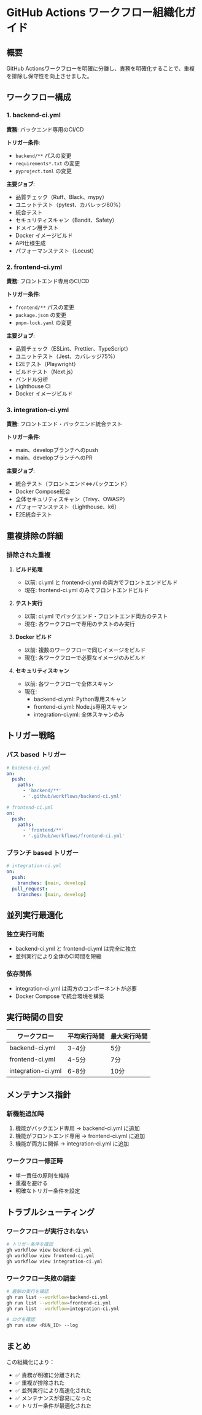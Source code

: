 # GitHub Actions ワークフロー組織化ガイド

## 概要

GitHub Actionsワークフローを明確に分離し、責務を明確化することで、重複を排除し保守性を向上させました。

## ワークフロー構成

### 1. backend-ci.yml
**責務**: バックエンド専用のCI/CD

**トリガー条件**:
- `backend/**` パスの変更
- `requirements*.txt` の変更
- `pyproject.toml` の変更

**主要ジョブ**:
- 品質チェック（Ruff、Black、mypy）
- ユニットテスト（pytest、カバレッジ80%）
- 統合テスト
- セキュリティスキャン（Bandit、Safety）
- ドメイン層テスト
- Docker イメージビルド
- API仕様生成
- パフォーマンステスト（Locust）

### 2. frontend-ci.yml
**責務**: フロントエンド専用のCI/CD

**トリガー条件**:
- `frontend/**` パスの変更
- `package.json` の変更
- `pnpm-lock.yaml` の変更

**主要ジョブ**:
- 品質チェック（ESLint、Prettier、TypeScript）
- ユニットテスト（Jest、カバレッジ75%）
- E2Eテスト（Playwright）
- ビルドテスト（Next.js）
- バンドル分析
- Lighthouse CI
- Docker イメージビルド

### 3. integration-ci.yml
**責務**: フロントエンド・バックエンド統合テスト

**トリガー条件**:
- main、developブランチへのpush
- main、developブランチへのPR

**主要ジョブ**:
- 統合テスト（フロントエンド⇔バックエンド）
- Docker Compose統合
- 全体セキュリティスキャン（Trivy、OWASP）
- パフォーマンステスト（Lighthouse、k6）
- E2E統合テスト

## 重複排除の詳細

### 排除された重複

1. **ビルド処理**
   - 以前: ci.yml と frontend-ci.yml の両方でフロントエンドビルド
   - 現在: frontend-ci.yml のみでフロントエンドビルド

2. **テスト実行**
   - 以前: ci.yml でバックエンド・フロントエンド両方のテスト
   - 現在: 各ワークフローで専用のテストのみ実行

3. **Docker ビルド**
   - 以前: 複数のワークフローで同じイメージをビルド
   - 現在: 各ワークフローで必要なイメージのみビルド

4. **セキュリティスキャン**
   - 以前: 各ワークフローで全体スキャン
   - 現在:
     - backend-ci.yml: Python専用スキャン
     - frontend-ci.yml: Node.js専用スキャン
     - integration-ci.yml: 全体スキャンのみ

## トリガー戦略

### パス based トリガー
```yaml
# backend-ci.yml
on:
  push:
    paths:
      - 'backend/**'
      - '.github/workflows/backend-ci.yml'

# frontend-ci.yml
on:
  push:
    paths:
      - 'frontend/**'
      - '.github/workflows/frontend-ci.yml'
```

### ブランチ based トリガー
```yaml
# integration-ci.yml
on:
  push:
    branches: [main, develop]
  pull_request:
    branches: [main, develop]
```

## 並列実行最適化

### 独立実行可能
- backend-ci.yml と frontend-ci.yml は完全に独立
- 並列実行により全体のCI時間を短縮

### 依存関係
- integration-ci.yml は両方のコンポーネントが必要
- Docker Compose で統合環境を構築

## 実行時間の目安

| ワークフロー | 平均実行時間 | 最大実行時間 |
|------------|-----------|------------|
| backend-ci.yml | 3-4分 | 5分 |
| frontend-ci.yml | 4-5分 | 7分 |
| integration-ci.yml | 6-8分 | 10分 |

## メンテナンス指針

### 新機能追加時
1. 機能がバックエンド専用 → backend-ci.yml に追加
2. 機能がフロントエンド専用 → frontend-ci.yml に追加
3. 機能が両方に関係 → integration-ci.yml に追加

### ワークフロー修正時
- 単一責任の原則を維持
- 重複を避ける
- 明確なトリガー条件を設定

## トラブルシューティング

### ワークフローが実行されない
```bash
# トリガー条件を確認
gh workflow view backend-ci.yml
gh workflow view frontend-ci.yml
gh workflow view integration-ci.yml
```

### ワークフロー失敗の調査
```bash
# 最新の実行を確認
gh run list --workflow=backend-ci.yml
gh run list --workflow=frontend-ci.yml
gh run list --workflow=integration-ci.yml

# ログを確認
gh run view <RUN_ID> --log
```

## まとめ

この組織化により：
- ✅ 責務が明確に分離された
- ✅ 重複が排除された
- ✅ 並列実行により高速化された
- ✅ メンテナンスが容易になった
- ✅ トリガー条件が最適化された